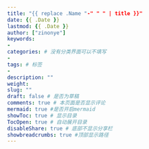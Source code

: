 ```yaml
---
title: "{{ replace .Name "-" " " | title }}"
date: {{ .Date }}
lastmod: {{ .Date }}
author: ["zinonye"]
keywords: 
- 
categories: # 没有分类界面可以不填写
- 
tags: # 标签
- 
description: ""
weight:
slug: ""
draft: false # 是否为草稿
comments: true # 本页面是否显示评论
mermaid: true #是否开启mermaid
showToc: true # 显示目录
TocOpen: true # 自动展开目录
disableShare: true # 底部不显示分享栏
showbreadcrumbs: true #顶部显示路径
---
```















